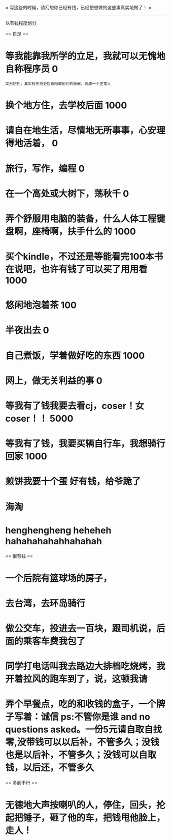  = 写这些的时候，请幻想你已经有钱，已经把想做的这些事真实地做了！ =

----------
 以有钱程度划分

 == 自足 ==
# 等我能靠我所学的立足，我就可以无愧地自称程序员	0
    突然想到，其实程序员更应该隐藏他们的骄傲，装成一个正常人
# 换个地方住，去学校后面				 1000
# 请自在地生活，尽情地无所事事，心安理得地活着，	0
# 旅行，写作，编程					0
# 在一个高处或大树下，荡秋千			0
# 弄个舒服用电脑的装备，什么人体工程键盘啊，座椅啊，扶手什么的	1000
# 买个kindle，不过还是等能看完100本书在说吧，也许有钱了可以买了用用看	1000
# 悠闲地泡着茶					100
# 半夜出去					0
# 自己煮饭，学着做好吃的东西			1000
# 网上，做无关利益的事				0
# 等我有了钱我要去看cj，coser！女coser！！	5000
# 等我有了钱，我要买辆自行车，我想骑行回家	1000
# 煎饼我要十个蛋 好有钱，给爷跪了
# 海淘
# henghengheng heheheh hahahahahahhahahah

 == 很有钱 ==
# 一个后院有篮球场的房子，		
# 去台湾，去环岛骑行
# 做公交车，投进去一百块，跟司机说，后面的乘客车费我包了
# 同学打电话叫我去路边大排档吃烧烤，我开着拉风的跑车到了，说，这顿我请
# 弄个早餐点，吃的和收钱的盒子，一个牌子写着：诚信  ps:不管你是谁 and  no questions asked。一份5元请自取自找零,没带钱可以以后补，不管多久；没钱也是以后补，不管多久；没钱可以自取钱，以后还，不管多久

 == 多到不行 ==

# 无德地大声按喇叭的人，停住，回头，抡起把锤子，砸了他的车，把钱甩他脸上，走人！
